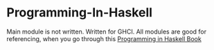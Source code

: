 # Programming-In-Haskell

Main module is not written. Written for GHCI. All modules are good for referencing, when you go through this [Programming in Haskell Book](https://www.cs.nott.ac.uk/~pszgmh/pih.html)